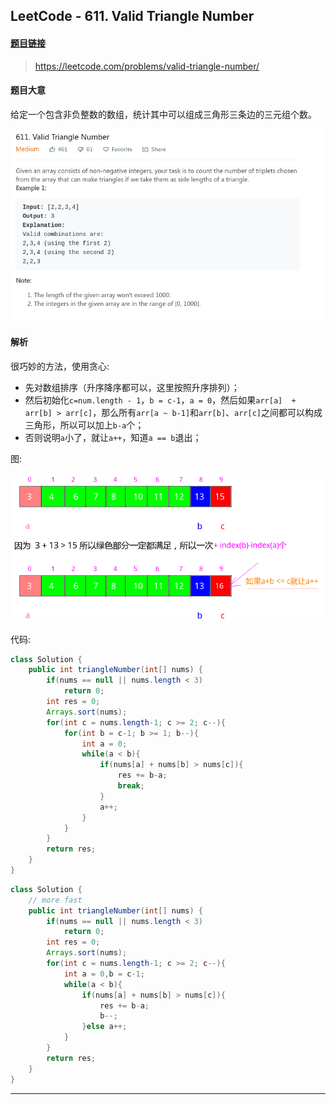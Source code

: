 ## LeetCode - 611. Valid Triangle Number

#### [题目链接](https://leetcode.com/problems/valid-triangle-number/)

> https://leetcode.com/problems/valid-triangle-number/

#### 题目大意
给定一个包含非负整数的数组，统计其中可以组成三角形三条边的三元组个数。

![在这里插入图片描述](images/611_t.png)

#### 解析
很巧妙的方法，使用贪心: 

* 先对数组排序（升序降序都可以，这里按照升序排列）；
* 然后初始化`c=num.length - 1`，`b = c-1`，`a = 0`，然后如果`arr[a]  + arr[b] > arr[c]`，那么所有`arr[a ~ b-1]`和`arr[b]`、`arr[c]`之间都可以构成三角形，所以可以加上`b-a`个；
* 否则说明`a`小了，就让`a++`，知道`a == b`退出；

图:

![在这里插入图片描述](images/611_s.png)

代码:

```java
class Solution {
    public int triangleNumber(int[] nums) {
        if(nums == null || nums.length < 3)
            return 0;
        int res = 0;
        Arrays.sort(nums);
        for(int c = nums.length-1; c >= 2; c--){
            for(int b = c-1; b >= 1; b--){
                int a = 0;
                while(a < b){
                    if(nums[a] + nums[b] > nums[c]){
                        res += b-a;
                        break;
                    }
                    a++;
                }
            }
        }
        return res;
    }
}
```

```java
class Solution {
    // more fast
    public int triangleNumber(int[] nums) {
        if(nums == null || nums.length < 3)
            return 0;
        int res = 0;
        Arrays.sort(nums);
        for(int c = nums.length-1; c >= 2; c--){
            int a = 0,b = c-1;
            while(a < b){
                if(nums[a] + nums[b] > nums[c]){
                    res += b-a;
                    b--;
                }else a++;
            }
        }
        return res;
    }
}
```

***

